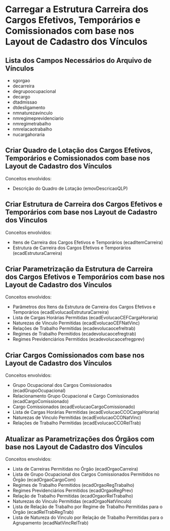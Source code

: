 # Carregar a Estrutura Carreira dos Cargos Efetivos, Temporários e Comissionados com base nos Layout de Cadastro dos Vínculos

## Lista dos Campos Necessários do Arquivo de Vínculos

* sgorgao
* decarreira
* degrupoocupacional
* decargo
* dtadmissao
* dtdesligamento
* nmnaturezavinculo
* nmregimeprevidenciario
* nmregimetrabalho
* nmrelacaotrabalho
* nucargahoraria

## Criar Quadro de Lotação dos Cargos Efetivos, Temporários e Comissionados com base nos Layout de Cadastro dos Vínculos

Conceitos envolvidos:
* Descrição do Quadro de Lotação (emovDescricaoQLP)

## Criar Estrutura de Carreira dos Cargos Efetivos e Temporários com base nos Layout de Cadastro dos Vínculos

Conceitos envolvidos:
* Itens de Carreira dos Cargos Efetivos e Temporários (ecadItemCarreira)
* Estrutura de Carreira dos Cargos Efetivos e Temporários (ecadEstruturaCarreira)

## Criar Parametrização da Estrutura de Carreira dos Cargos Efetivos e Temporários com base nos Layout de Cadastro dos Vínculos

Conceitos envolvidos:
* Parâmetros dos Itens da Estrutura de Carreira dos Cargos Efetivos e Temporários (ecadEvolucaoEstruturaCarreira)
* Lista de Cargas Horárias Permitidas (ecadEvolucaoCEFCargaHoraria)
* Naturezas de Vínculo Permitidas (ecadEvolucaoCEFNatVinc)
* Relações de Trabalho Permitidas (ecadevolucaocefreltrab)
* Regimes de Trabalho Permitidos (ecadevolucaocefregtrab)
* Regimes Previdenciários Permitidos (ecadevolucaocefregprev)

## Criar Cargos Comissionados com base nos Layout de Cadastro dos Vínculos

Conceitos envolvidos:
* Grupo Ocupacional dos Cargos Comissionados (ecadGrupoOcupacional)
* Relacionamento Grupo Ocupacional e Cargo Comissionados (ecadCargoComissionado)
* Cargo Comissionados (ecadEvolucaoCargoComissionado)
* Lista de Cargas Horárias Permitidas (ecadEvolucaoCCOCargaHoraria)
* Naturezas de Vínculo Permitidas (ecadEvolucaoCCONatVinc)
* Relações de Trabalho Permitidas (ecadEvolucaoCCORelTrab)

## Atualizar as Parametrizações dos Órgãos com base nos Layout de Cadastro dos Vínculos

Conceitos envolvidos:
* Lista de Carreiras Permitidas no Órgão (ecadOrgaoCarreira)
* Lista de Grupo Ocupacional dos Cargos Comissionados Permitidos no Órgão (ecadOrgaoCargoCom)
* Regimes de Trabalho Permitidos (ecadOrgaoRegTrabalho)
* Regimes Previdenciários Permitidos (ecadOrgaoRegPrev)
* Relação de Trabalho Permitidas (ecadOrgaorRelTrabalho)
* Naturezas do Vínculo Permitidas (ecadOrgaoNatVinculo)
* Lista de Relação de Trabalho por Regime de Trabalho Permitidas para o Órgão (ecadRelTrabRegTrab)
* Lista de Natureza do Vinculo por Relação de Trabalho Permitidas para o Agrupamento (ecadNatVincRelTrab)

